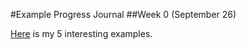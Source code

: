#Example Progress Journal
##Week 0 (September 26)

[Here](files/example_homework_0.html) is my 5 interesting examples.
